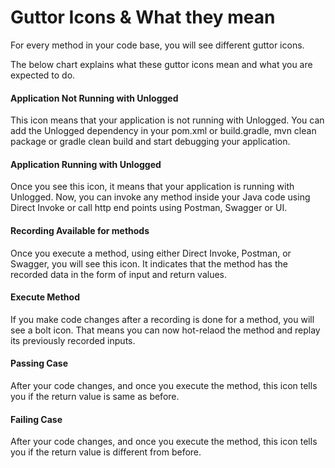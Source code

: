 # Guttor Icons & What they mean

For every method in your code base, you will see different guttor icons. 

The below chart explains what these guttor icons mean and what you are expected to do.


#### Application Not Running with Unlogged

This icon means that your application is not running with Unlogged. You can add the Unlogged dependency in your pom.xml or build.gradle, mvn clean package or gradle clean build and start debugging your application.

#### Application Running with Unlogged

Once you see this icon, it means that your application is running with Unlogged. Now, you can invoke any method inside your Java code using Direct Invoke or call http end points using Postman, Swagger or UI.

#### Recording Available for methods

Once you execute a method, using either Direct Invoke, Postman, or Swagger, you will see this icon. It indicates that the method has the recorded data in the form of input and return values. 

#### Execute Method

If you make code changes after a recording is done for a method, you will see a bolt icon. That means you can now hot-relaod the method and replay its previously recorded inputs.

#### Passing Case

After your code changes, and once you execute the method, this icon tells you if the return value is same as before. 

#### Failing Case

After your code changes, and once you execute the method, this icon tells you if the return value is different from before. 